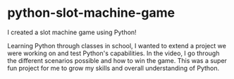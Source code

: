 # python-slot-machine-game
I created a slot machine game using Python!

Learning Python through classes in school, I wanted to extend a project we were working on and test Python's capabilities. In the video, I go through the different scenarios possible and how to win the game. This was a super fun project for me to grow my skills and overall understanding of Python.

